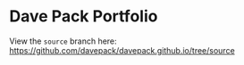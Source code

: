 # Dave Pack Portfolio

View the `source` branch here: https://github.com/davepack/davepack.github.io/tree/source
